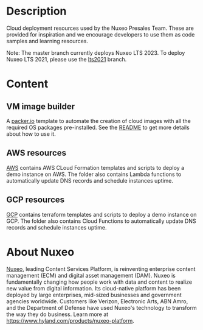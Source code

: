 # Description
Cloud deployment resources used by the Nuxeo Presales Team. These are provided for inspiration and we encourage developers to use them as code samples and learning resources.

Note: The master branch currently deploys Nuxeo LTS 2023. To deploy Nuxeo LTS 2021, please use the [lts2021](https://github.com/nuxeo-sandbox/presales-vmdemo/tree/lts2021) branch.

# Content

## VM image builder
A [packer.io](https://www.packer.io/) template to automate the creation of cloud images with all the required OS packages pre-installed. See the [README](_COMMON/vm-image-builder/README.md) to get more details about how to use it.

## AWS resources
[AWS](aws/README.md) contains AWS CLoud Formation templates and scripts to deploy a demo instance on AWS.
The folder also contains Lambda functions to automatically update DNS records and schedule instances uptime.

## GCP resources
[GCP](gcp/README.md) contains terraform templates and scripts to deploy a demo instance on GCP.
The folder also contains Cloud Functions to automatically update DNS records and schedule instances uptime.

# About Nuxeo
[Nuxeo](https://www.hyland.com/products/nuxeo-platform), leading Content Services Platform, is reinventing enterprise content management (ECM) and digital asset management (DAM). Nuxeo is fundamentally changing how people work with data and content to realize new value from digital information. Its cloud-native platform has been deployed by large enterprises, mid-sized businesses and government agencies worldwide. Customers like Verizon, Electronic Arts, ABN Amro, and the Department of Defense have used Nuxeo's technology to transform the way they do business.
Learn more at https://www.hyland.com/products/nuxeo-platform.

